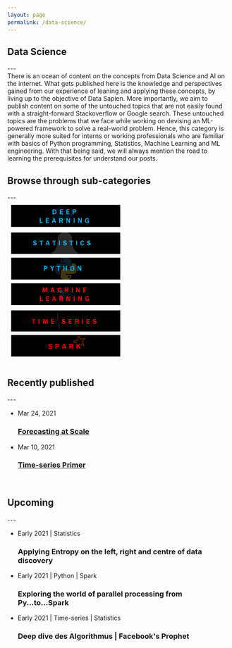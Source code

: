```yaml
---
layout: page
permalink: /data-science/
---
```

<style type="text/css">

@media only screen and (max-width: 300px) {
	.prev, .next,.text {font-size: 11px}
}
.row {
  display: flex;
  flex-wrap: wrap;
  padding: 0 4px;
}

/* Create four equal columns that sits next to each other */
.column {
  flex: 25%;
  max-width: 50%;
  padding: 0 4px;
}

.column img {
  margin-top: 8px;
  vertical-align: middle;
  width: 100%;
}

/* Responsive layout - makes a two column-layout instead of four columns */
@media screen and (max-width: 800px) {
  .column {
    flex: 100%;
    max-width: 50%;
  }
}

/* Responsive layout - makes the two columns stack on top of each other instead of next to each other */
@media screen and (max-width: 600px) {
  .column {
    flex: 100%;
    max-width: 100%;
  }
}
</style>

<h2 class="post-list-heading">Data Science</h2>
---
<br>
There is an ocean of content on the concepts from Data Science and AI on the internet. What gets published here is the knowledge and perspectives gained from our experience of leaning and applying these concepts, by living up to the objective of Data Sapien. More importantly, we aim to publish content on some of the untouched topics that are not easily found with a straight-forward Stackoverflow or Google search. These untouched topics are the problems that we face while working on devising an ML-powered framework to solve a real-world problem. Hence, this category is generally more suited for interns or working professionals who are familiar with basics of Python programming, Statistics, Machine Learning and ML engineering. With that being said, we will always mention the road to learning the prerequisites for understand our posts.
<br>
<h2>Browse through sub-categories</h2>
---
<br>

<div class="row"> 
  <div class="column">
    <a href="/posts/"><img src="/assets/stock_images/data_science/deep_learning.png"></a>
    <a href="/posts/"><img src="/assets/stock_images/data_science/statistics.png"></a>
    <a href="/posts/"><img src="/assets/stock_images/data_science/python.png"></a>
  </div>
  <div class="column">
    <a href="/posts/"><img src="/assets/stock_images/data_science/machine_learning.png"></a>
    <a href="/posts/"><img src="/assets/stock_images/data_science/time_series.png"></a>
    <a href="/posts/"><img src="/assets/stock_images/data_science/spark.png"></a>
  </div> 
</div>

<!-- p float="left">
  <a href="/blog/"><img src="/assets/stock_images/data_science/deep_learning.png" width="355" height="70"/></a>
  <a href="/data-science/"><img src="/assets/stock_images/data_science/machine_learning.png" width="355" height="70" hspace="0" object-fit="contain"/></a>
</p>
<p float="centre">
  <a href="/blog/"><img src="/assets/stock_images/data_science/statistics.png" width="355" height="70" hspace="0.75"/></a>
  <a href="/time-series/"><img src="/assets/stock_images/data_science/time_series.png" width="355" height="70" hspace="0"/></a> 
</p>
<p align="centre">
  <a href="/blog/"><img src="/assets/stock_images/data_science/python.png" width="355" height="70"/></a>
  <a href="/blog/"><img src="/assets/stock_images/data_science/spark.png" width="355" height="70"/></a> 
</p> -->

<br>
<h2 class="post-list-heading">Recently published</h2>
---
<br>
<ul class="post-list"><li><span class="post-meta">Mar 24, 2021</span>
    <h3>
      <a class="post-link" href="/time-series/forecasting-at-scale/">
        Forecasting at Scale
      </a>
    </h3></li></ul>

<ul class="post-list"><li><span class="post-meta">Mar 10, 2021</span>
    <h3>
      <a class="post-link" href="/time-series/time-series-primer/">
        Time-series Primer
      </a>
    </h3></li></ul>

<br>
<h2 class="post-list-heading">Upcoming</h2>
---
<br>
<ul class="post-list"><li><span class="post-meta">Early 2021 | Statistics</span>
        <h3>
          <a class="post-link">
            Applying Entropy on the left, right and centre of data discovery
          </a>
        </h3></li><li><span class="post-meta">Early 2021 | Python | Spark</span>
        <h3>
          <a class="post-link">
            Exploring the world of parallel processing from Py...to...Spark 
          </a>
        </h3></li>
        <li><span class="post-meta">Early 2021 | Time-series | Statistics</span>
        <h3>
          <a class="post-link">
            Deep dive des Algorithmus | Facebook's Prophet 
          </a>
        </h3></li>
        </ul>
